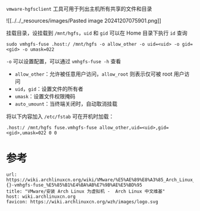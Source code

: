 `vmware-hgfsclient` 工具可用于列出主机所有共享的文件和目录

![[../../_resources/images/Pasted image 20241207075901.png]]

挂载目录，设挂载到 `/mnt/hgfs`，`uid` 和 `gid` 可以在 Home 目录下执行 `id` 查询

```shell
sudo vmhgfs-fuse .host:/ /mnt/hgfs -o allow_other -o uid=<uid> -o gid=<gid> -o umask=022
```

`-o` 可以设置配置，可以通过 `vmhgfs-fuse -h` 查看
- `allow_other`：允许被任意用户访问，`allow_root` 则表示仅可被 root 用户访问
- `uid`，`gid`：设置文件的所有者
- `umask`：设置文件权限掩码
- `auto_umount`：当终端关闭时，自动取消挂载

将以下内容加入 `/etc/fstab` 可在开机时加载：

```
.host:/ /mnt/hgfs fuse.vmhgfs-fuse allow_other,uid=<uid>,gid=<gid>,umask=022 0 0
```
# 参考

```cardlink
url: https://wiki.archlinuxcn.org/wiki/VMware/%E5%AE%89%E8%A3%85_Arch_Linux_%E4%B8%BA%E8%99%9A%E6%8B%9F%E6%9C%BA#%E9%80%9A%E8%BF%87_-{}-vmhgfs-fuse_%E5%85%B1%E4%BA%AB%E7%9B%AE%E5%BD%95
title: "VMware/安装 Arch Linux 为虚拟机 -  Arch Linux 中文维基"
host: wiki.archlinuxcn.org
favicon: https://wiki.archlinuxcn.org/wzh/images/logo.svg
```
